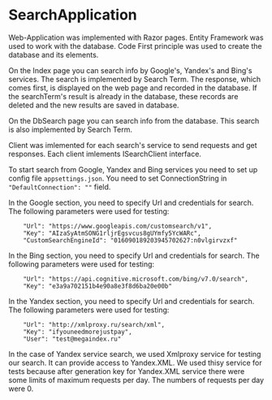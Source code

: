 # SearchApplication
Web-Application was implemented with Razor pages. Entity Framework was used to work with the database. 
Code First principle was used to create the database and its elements.

On the Index page you can search info by Google's, Yandex's and Bing's services.
The search is implemented by Search Term.
The response, which comes first, is displayed on the web page and recorded in the database.
If the searchTerm's result is already in the database, these records are deleted and the new results are saved in database.

On the DbSearch page you can search info from the database. This search is also implemented by Search Term.

Client was imlemented for each search's service to send requests and get responses.
Each client imlements ISearchClient interface.

To start search from Google, Yandex and Bing services you need to set up config file ```appsettings.json```.
You need to set ConnectionString in ```"DefaultConnection": ""``` field.

In the Google section, you need to specify Url and credentials for search. The following parameters were used for testing: 
```
    "Url": "https://www.googleapis.com/customsearch/v1",
    "Key": "AIzaSyAtmSONG1rljrEgsvcus8gUYmfy5YcWARc",
    "CustomSearchEngineId": "016090189203945702627:n0vlgirvzxf"
```

In the Bing section, you need to specify Url and credentials for search. The following parameters were used for testing:
```
    "Url": "https://api.cognitive.microsoft.com/bing/v7.0/search",
    "Key": "e3a9a702151b4e90a8e3f8d6ba20e00b"
```
  
In the Yandex section, you need to specify Url and credentials for search. The following parameters were used for testing:
```
    "Url": "http://xmlproxy.ru/search/xml",
    "Key": "ifyouneedmorejustpay",
    "User": "test@megaindex.ru"
```
In the case of Yandex service search, we used Xmlproxy service for testing our search. It can provide access to Yandex.XML. 
We used thisy service for tests because after generation key for Yandex.XML service there were some limits of maximum requests per day. The numbers of requests per day were 0.
